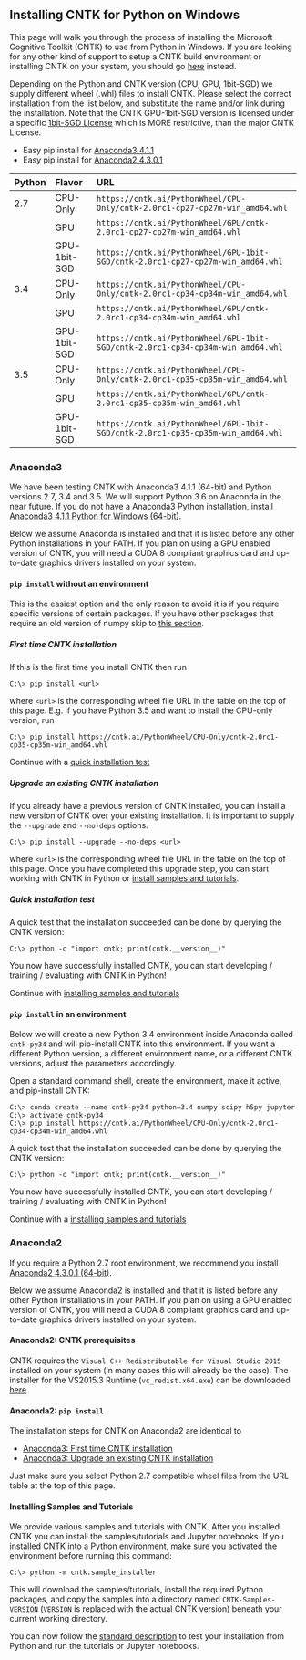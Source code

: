 ## Installing CNTK for Python on Windows

This page will walk you through the process of installing the Microsoft Cognitive Toolkit (CNTK) to use from Python in Windows.
If you are looking for any other kind of support to setup a CNTK build environment or installing CNTK on your system, you should go [here](./Setup-CNTK-on-your-machine) instead. 

Depending on the Python and CNTK version (CPU, GPU, 1bit-SGD) we supply different wheel (.whl) files to install CNTK.
Please select the correct installation from the list below, and substitute the name and/or link during the installation.
Note that the CNTK GPU-1bit-SGD version is licensed under a specific [1bit-SGD License](./CNTK-1bit-SGD-License) which is MORE restrictive, than the major CNTK License.

* Easy pip install for [Anaconda3 4.1.1](#anaconda3)
* Easy pip install for [Anaconda2 4.3.0.1](#anaconda2)

|Python | Flavor | URL
|:------|:-------|:--------|
| 2.7 | CPU-Only | `https://cntk.ai/PythonWheel/CPU-Only/cntk-2.0rc1-cp27-cp27m-win_amd64.whl`
|  | GPU | `https://cntk.ai/PythonWheel/GPU/cntk-2.0rc1-cp27-cp27m-win_amd64.whl`
|  | GPU-1bit-SGD | `https://cntk.ai/PythonWheel/GPU-1bit-SGD/cntk-2.0rc1-cp27-cp27m-win_amd64.whl`
| 3.4 | CPU-Only | `https://cntk.ai/PythonWheel/CPU-Only/cntk-2.0rc1-cp34-cp34m-win_amd64.whl`
|  | GPU | `https://cntk.ai/PythonWheel/GPU/cntk-2.0rc1-cp34-cp34m-win_amd64.whl`
|  | GPU-1bit-SGD | `https://cntk.ai/PythonWheel/GPU-1bit-SGD/cntk-2.0rc1-cp34-cp34m-win_amd64.whl`
| 3.5 | CPU-Only | `https://cntk.ai/PythonWheel/CPU-Only/cntk-2.0rc1-cp35-cp35m-win_amd64.whl`
|  | GPU | `https://cntk.ai/PythonWheel/GPU/cntk-2.0rc1-cp35-cp35m-win_amd64.whl`
|  | GPU-1bit-SGD | `https://cntk.ai/PythonWheel/GPU-1bit-SGD/cntk-2.0rc1-cp35-cp35m-win_amd64.whl`

### Anaconda3 

We have been testing CNTK with Anaconda3 4.1.1 (64-bit) and Python versions 2.7, 3.4 and 3.5. We will support Python 3.6 on Anaconda in the near future.
If you do not have a Anaconda3 Python installation, install [Anaconda3 4.1.1 Python for Windows (64-bit)](https://repo.continuum.io/archive/Anaconda3-4.1.1-Windows-x86_64.exe).

Below we assume Anaconda is installed and that it is listed before any other Python installations in your PATH. If you plan on using a GPU enabled version of CNTK, you will need a CUDA 8 compliant graphics card and up-to-date graphics drivers installed on your system.

#### `pip install` without an environment

This is the easiest option and the only reason to avoid it is if you require specific versions of certain packages. If you have other packages that require an old version of numpy skip to [this section](#pip-install-in-an-environment). 

##### First time CNTK installation

If this is the first time you install CNTK then run
```
C:\> pip install <url>
```
where `<url>` is the corresponding wheel file URL in the table on the top of this page. E.g. if you have Python 3.5 and want to install the CPU-only version, run
```
C:\> pip install https://cntk.ai/PythonWheel/CPU-Only/cntk-2.0rc1-cp35-cp35m-win_amd64.whl
```

Continue with a [quick installation test](#quick-installation-test)

##### Upgrade an existing CNTK installation

If you already have a previous version of CNTK installed, you can install a new version of CNTK over your existing installation. It is important to supply the `--upgrade` and `--no-deps` options.
```
C:\> pip install --upgrade --no-deps <url>
``` 
where `<url>` is the corresponding wheel file URL in the table on the top of this page. Once you have completed this upgrade step, you can start working with CNTK in Python or [install samples and tutorials](#installing-samples-and-tutorials).

##### Quick installation test

A quick test that the installation succeeded can be done by querying the CNTK version:
```
C:\> python -c "import cntk; print(cntk.__version__)"
```

You now have successfully installed CNTK, you can start developing / training / evaluating with CNTK in Python!

Continue with [installing samples and tutorials](#installing-samples-and-tutorials)

#### `pip install` in an environment

Below we will create a new Python 3.4 environment inside Anaconda called `cntk-py34` and will pip-install CNTK into this environment. If you want a different Python version, a different environment name, or a different CNTK versions, adjust the parameters accordingly.

Open a standard command shell, create the environment, make it active, and pip-install CNTK:
```
C:\> conda create --name cntk-py34 python=3.4 numpy scipy h5py jupyter
C:\> activate cntk-py34
C:\> pip install https://cntk.ai/PythonWheel/CPU-Only/cntk-2.0rc1-cp34-cp34m-win_amd64.whl
```
A quick test that the installation succeeded can be done by querying the CNTK version:
```
C:\> python -c "import cntk; print(cntk.__version__)"
```

You now have successfully installed CNTK, you can start developing / training / evaluating with CNTK in Python!

Continue with a [installing samples and tutorials](#installing-samples-and-tutorials)

### Anaconda2 

If you require a Python 2.7 root environment, we recommend you install [Anaconda2 4.3.0.1 (64-bit)](https://repo.continuum.io/archive/Anaconda2-4.3.0.1-Windows-x86_64.exe).

Below we assume Anaconda2 is installed and that it is listed before any other Python installations in your PATH. If you plan on using a GPU enabled version of CNTK, you will need a CUDA 8 compliant graphics card and up-to-date graphics drivers installed on your system.

#### Anaconda2: CNTK prerequisites

CNTK requires the `Visual C++ Redistributable for Visual Studio 2015` installed on your system (in many cases this will already be the case).
The installer for the VS2015.3 Runtime (`vc_redist.x64.exe`) can be downloaded [here](https://download.microsoft.com/download/6/A/A/6AA4EDFF-645B-48C5-81CC-ED5963AEAD48/vc_redist.x64.exe).

#### Anaconda2: `pip install` 

The installation steps for CNTK on Anaconda2 are identical to 

- [Anaconda3: First time CNTK installation](#first-time-cntk-installation)
- [Anaconda3: Upgrade an existing CNTK installation](#upgrade-an-existing-cntk-installation)

Just make sure you select Python 2.7 compatible wheel files from the URL table at the top of this page.

#### Installing Samples and Tutorials

We provide various samples and tutorials with CNTK. After you installed CNTK you can install the samples/tutorials and Jupyter notebooks. If you installed CNTK into a Python environment, make sure you activated the environment before running this command:
```
C:\> python -m cntk.sample_installer
```
This will download the samples/tutorials, install the required Python packages, and copy the samples into a directory named `CNTK-Samples-VERSION` (`VERSION` is replaced with the actual CNTK version) beneath your current working directory.

You can now follow the [standard description](./Setup-Test-Python) to test your installation from Python and run the tutorials or Jupyter notebooks.
